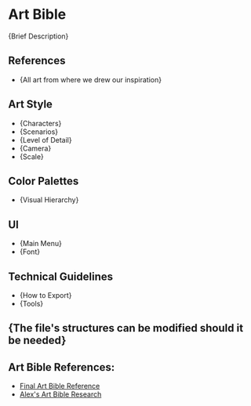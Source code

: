 # Art Bible

{Brief Description}

## References
- {All art from where we drew our inspiration}

## Art Style
- {Characters}
- {Scenarios}
- {Level of Detail}
- {Camera}
- {Scale}

## Color Palettes
- {Visual Hierarchy}

## UI
- {Main Menu}
- {Font}

## Technical Guidelines
- {How to Export}
- {Tools}

## {The file's structures can be modified should it be needed}

## Art Bible References:
- [Final Art Bible Reference](https://github.com/DevCrumbs/Warcraft-II/wiki/6.-Art-Bible)
- [Alex's Art Bible Research](https://github.com/AlexLA99/Art-Bible/blob/master/docs/Art%20Bible.pdf)
